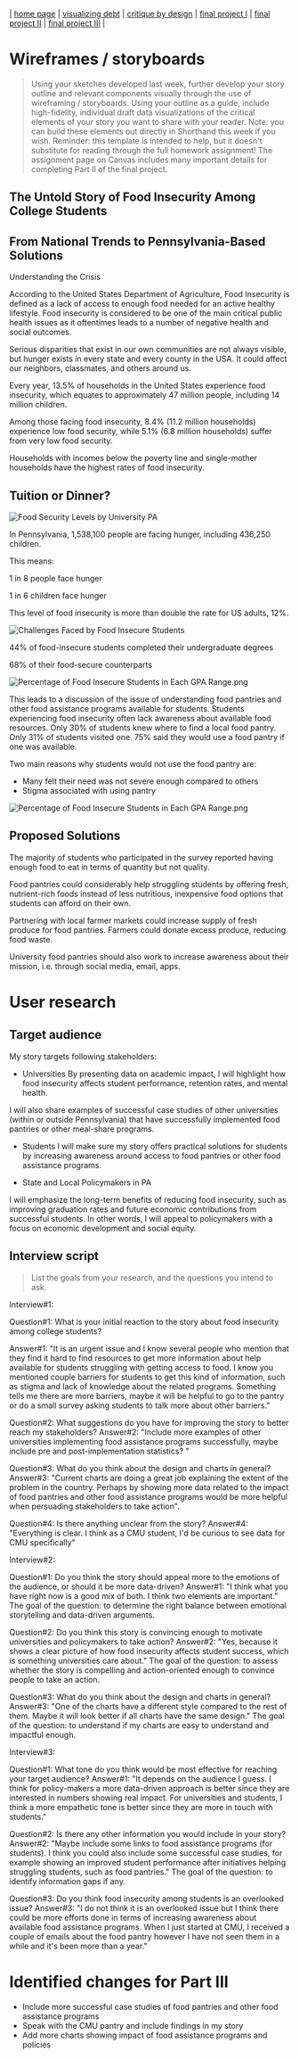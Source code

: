 | [home page](https://mashaandreieva.github.io/My-Portfolio/) | [visualizing debt](visualizing-government-debt) | [critique by design](critique-by-design) | [final project I](final-project-part-one) | [final project II](final-project-part-two) | [final project III](final-project-part-three) |

# Wireframes / storyboards
> Using your sketches developed last week, further develop your story outline and relevant components visually through the use of wireframing / storyboards. Using your outline as a guide, include high-fidelity, individual draft data visualizations of the critical elements of your story you want to share with your reader. Note: you can build these elements out directly in Shorthand this week if you wish.  Reminder: this template is intended to help, but it doesn't substitute for reading through the full homework assignment!  The assignment page on Canvas includes many important details for completing Part II of the final project. 

## The Untold Story of Food Insecurity Among College Students 
## From National Trends to Pennsylvania-Based Solutions

Understanding the Crisis

According to the United States Department of Agriculture, Food Insecurity is defined as a lack of access to enough food needed for an active healthy lifestyle. Food insecurity is considered to be one of the main critical public health issues as it oftentimes leads to a number of negative health and social outcomes.

Serious disparities that exist in our own communities are not always visible, but hunger exists in every state and every county in the USA. It could affect our neighbors, classmates, and others around us.

Every year, 13.5% of households in the United States experience food insecurity, which equates to approximately 47 million people, including 14 million children.

Among those facing food insecurity, 8.4% (11.2 million households) experience low food security, while 5.1% (6.8 million households) suffer from very low food security.

Households with incomes below the poverty line and single-mother households have the highest rates of food insecurity.


## Tuition or Dinner?


![Food Security Levels by University PA](FoodSecurityLevelsbyUniversityPA.png) 

In Pennsylvania, 1,538,100 people are facing hunger, including 436,250 children. 

This means:

1 in 8 people face hunger

1 in 6 children face hunger

This level of food insecurity is more than double the rate for US adults, 12%.

![Challenges Faced by Food Insecure Students](ChallengesFacedbyFoodInsecureStudents.png)

44% of food-insecure students completed their undergraduate degrees 

68% of their food-secure counterparts 


![Percentage of Food Insecure Students in Each GPA Range.png](PercentageofFoodInsecureStudentsinEachGPARange.png)


This leads to a discussion of the issue of understanding food pantries and other food assistance programs available for students.
Students experiencing food insecurity often lack awareness about available food resources.
Only 30% of students knew where to find a local food pantry. 
Only 31% of students visited one.
75% said they would use a food pantry if one was available.

Two main reasons why students would not use the food pantry are:
-	Many felt their need was not severe enough compared to others
-	Stigma associated with using pantry


![Percentage of Food Insecure Students in Each GPA Range.png](PublicAssistanceProgramsUsedbyFoodInsecureStudents.png)

## Proposed Solutions
The majority of students who participated in the survey reported having enough food to eat in terms of quantity but not quality.

Food pantries could considerably help struggling students by offering fresh, nutrient-rich foods instead of less nutritious, inexpensive food options that students can afford on their own. 

Partnering with local farmer markets could increase supply of fresh produce for food pantries. Farmers could donate excess produce, reducing food waste.

University food pantries should also work to increase awareness about their mission, i.e. through social media, email, apps.




# User research 

## Target audience

My story targets following stakeholders:

- Universities
By presenting data on academic impact, I will highlight how food insecurity affects student performance, retention rates, and mental health.

I will also share examples of successful case studies of other universities (within or outside Pennsylvania) that have successfully implemented food pantries or other meal-share programs. 

- Students
I will make sure my story offers practical solutions for students by increasing awareness around access to food pantries or other food assistance programs.

- State and Local Policymakers in PA

I will emphasize the long-term benefits of reducing food insecurity, such as improving graduation rates and future economic contributions from successful students. In other words, I will appeal to policymakers with a focus on economic development and social equity.

## Interview script
> List the goals from your research, and the questions you intend to ask. 

Interview#1:


Question#1:
What is your initial reaction to the story about food insecurity among college students?

Answer#1: "It is an urgent issue and I know several people who mention that they find it hard to find resources to get more information about help available for students struggling with getting access to food. I know you mentioned couple barriers for students to get this kind of information, such as stigma and lack of knowledge about the related programs. Something tells me there are more barriers, maybe it will be helpful to go to the pantry or do a small survey asking students to talk more about other barriers."

Question#2:
What suggestions do you have for improving the story to better reach my stakeholders?
Answer#2: "Include more examples of other universities implementing food assistance programs successfully, maybe include pre and post-implementation statistics? "

Question#3: What do you think about the design and charts in general?
Answer#3: "Current charts are doing a great job explaining the extent of the problem in the country. Perhaps by showing more data related to the impact of food pantries and other food assistance programs would be more helpful when persuading stakeholders to take action".

Question#4: Is there anything unclear from the story?
Answer#4: "Everything is clear. I think as a CMU student, I'd be curious to see data for CMU specifically"

Interview#2:

Question#1: Do you think the story should appeal more to the emotions of the audience, or should it be more data-driven?
Answer#1: "I think what you have right now is a good mix of both. I think two elements are important."
The goal of the question: to determine the right balance between emotional storytelling and data-driven arguments.

Question#2: Do you think this story is convincing enough to motivate universities and policymakers to take action? 
Answer#2: "Yes, because it shows a clear picture of how food insecurity affects student success, which is something universities care about."
The goal of the question: to assess whether the story is compelling and action-oriented enough to convince people to take an action.

Question#3:  What do you think about the design and charts in general?
Answer#3: "One of the charts have a different style compared to the rest of them. Maybe it will look better if all charts have the same design."
The goal of the question: to understand if my charts are easy to understand and impactful enough.

Interview#3:

Question#1: What tone do you think would be most effective for reaching your target audience?
Answer#1: "It depends on the audience I guess. I think for policy-makers a more data-driven approach is better since they are interested in numbers showing real impact. For universities and students, I think a more empathetic tone is better since they are more in touch with students."

Question#2: Is there any other information you would include in your story?
Answer#2: "Maybe include some links to food assistance programs (for students). I think you could also include some successful case studies, for example showing an improved student performance after initiatives helping struggling students, such as food pantries."
The goal of the question: to identify information gaps if any.

Question#3: Do you think food insecurity among students is an overlooked issue?
Answer#3: "I do not think it is an overlooked issue but I think there could be more efforts done in terms of increasing awareness about available food assistance programs. When I just started at CMU, I received a couple of emails about the food pantry however I have not seen them in a while and it's been more than a year."



# Identified changes for Part III

- Include more successful case studies of food pantries and other food assistance programs
- Speak with the CMU pantry and include findings in my story
- Add more charts showing impact of food assistance programs and policies


